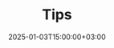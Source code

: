 ---
weight: 7000
title: "Tips"
description: "Discover practical HigherEduSpot Tips to optimize your experience, from posting jobs to exploring educational opportunities effectively."
icon: lightbulb
date: 2025-01-03T15:00:00+03:00
---